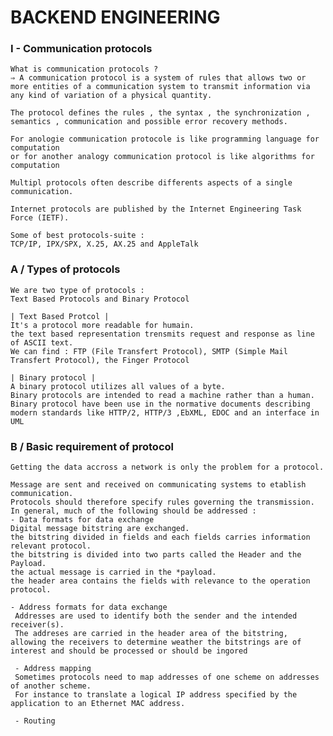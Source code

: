 # BACKEND ENGINEERING

### I - Communication protocols

	What is communication protocols ?
	⇒ A communication protocol is a system of rules that allows two or more entities of a communication system to transmit information via any kind of variation of a physical quantity.

	The protocol defines the rules , the syntax , the synchronization , semantics , communication and possible error recovery methods. 

	For anologie communication protocole is like programming language for computation
	or for another analogy communication protocol is like algorithms for computation 

	Multipl protocols often describe differents aspects of a single communication.

	Internet protocols are published by the Internet Engineering Task Force (IETF).

	Some of best protocols-suite : 
	TCP/IP, IPX/SPX, X.25, AX.25 and AppleTalk

### A / Types of protocols

	We are two type of protocols : 
	Text Based Protocols and Binary Protocol
	
	| Text Based Protcol | 
	It's a protocol more readable for humain.
	the text based representation trensmits request and response as line of ASCII text. 
	We can find : FTP (File Transfert Protocol), SMTP (Simple Mail Transfert Protocol), the Finger Protocol

	| Binary protocol |
	A binary protocol utilizes all values of a byte.
	Binary protocols are intended to read a machine rather than a human.
	Binary protocol have been use in the normative documents describing modern standards like HTTP/2, HTTP/3 ,EbXML, EDOC and an interface in UML

### B / Basic requirement of protocol

	Getting the data accross a network is only the problem for a protocol.

	Message are sent and received on communicating systems to etablish communication. 
	Protocols should therefore specify rules governing the transmission.
	In general, much of the following should be addressed : 
	- Data formats for data exchange
	Digital message bitstring are exchanged. 
	the bitstring divided in fields and each fields carries information relevant protocol. 
	the bitstring is divided into two parts called the Header and the Payload.
	the actual message is carried in the *payload.
	the header area contains the fields with relevance to the operation protocol.

	- Address formats for data exchange 
	 Addresses are used to identify both the sender and the intended receiver(s).
	 The addreses are carried in the header area of the bitstring, allowing the receivers to determine weather the bitstrings are of interest and should be processed or should be ingored

	 - Address mapping
	 Sometimes protocols need to map addresses of one scheme on addresses of another scheme.
	 For instance to translate a logical IP address specified by the application to an Ethernet MAC address.

	 - Routing
	 
